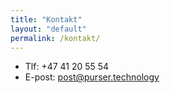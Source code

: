 ```yaml
---
title: "Kontakt"
layout: "default"
permalink: /kontakt/
---
```


- Tlf: +47 41 20 55 54
- E-post: <post@purser.technology>
